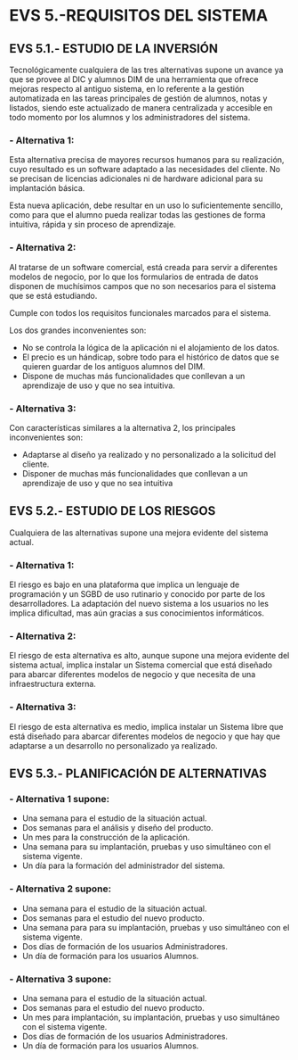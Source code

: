 # **EVS 5.-REQUISITOS DEL SISTEMA**

## **EVS 5.1.- ESTUDIO DE LA INVERSIÓN**

Tecnológicamente cualquiera de las tres alternativas supone un avance ya que se provee al DIC y alumnos DIM de una herramienta que ofrece mejoras respecto al antiguo sistema, en lo referente a la gestión automatizada en las tareas principales de gestión de alumnos, notas y listados, siendo este actualizado de manera centralizada y accesible en todo momento por los alumnos y los administradores del sistema.

### - **Alternativa 1:**

Esta alternativa precisa de mayores recursos humanos para su realización, cuyo resultado es un software adaptado a las necesidades del cliente. No se precisan de licencias adicionales ni de hardware adicional para su implantación básica.

Esta nueva aplicación, debe resultar en un uso lo suficientemente sencillo, como para que el alumno pueda realizar todas las gestiones de forma intuitiva, rápida y sin proceso de aprendizaje.

### - **Alternativa 2:**

Al tratarse de un software comercial, está creada para servir a diferentes modelos de negocio, por lo que los formularios de entrada de datos disponen de muchísimos campos que no son necesarios para el sistema que se está estudiando.

Cumple con todos los requisitos funcionales marcados para el sistema.

Los dos grandes inconvenientes son:

- No se controla la lógica de la aplicación ni el alojamiento de los datos.
- El precio es un hándicap, sobre todo para el histórico de datos que se quieren guardar de los antiguos alumnos del DIM.
- Dispone de muchas más funcionalidades que conllevan a un aprendizaje de uso y que no sea intuitiva.

### - **Alternativa 3:**

Con características similares a la alternativa 2, los principales inconvenientes son:

- Adaptarse al diseño ya realizado y no personalizado a la solicitud del cliente.
- Disponer de muchas más funcionalidades que conllevan a un aprendizaje de uso y que no sea intuitiva

## **EVS 5.2.- ESTUDIO DE LOS RIESGOS**

Cualquiera de las alternativas supone una mejora evidente del sistema actual.

### - **Alternativa 1:**

El riesgo es bajo en una plataforma que implica un lenguaje de programación y un SGBD de uso rutinario y conocido por parte de los desarrolladores. La adaptación del nuevo sistema a los usuarios no les implica dificultad, mas aún gracias a sus conocimientos informáticos.

### - **Alternativa 2:**

El riesgo de esta alternativa es alto, aunque supone una mejora evidente del sistema actual, implica instalar un Sistema comercial que está diseñado para abarcar diferentes modelos de negocio y que necesita de una infraestructura externa.

### - **Alternativa 3:**

El riesgo de esta alternativa es medio, implica instalar un Sistema libre que está diseñado para abarcar diferentes modelos de negocio y que hay que adaptarse a un desarrollo no personalizado ya realizado.



## **EVS 5.3.- PLANIFICACIÓN DE ALTERNATIVAS**

### - **Alternativa 1 supone:**

- Una semana para el estudio de la situación actual.
- Dos semanas para el análisis y diseño del producto.
- Un mes para la construcción de la aplicación.
- Una semana para su implantación, pruebas y uso simultáneo con el sistema vigente.
- Un día para la formación del administrador del sistema.

### - **Alternativa 2 supone:**

- Una semana para el estudio de la situación actual.
- Dos semanas para el estudio del nuevo producto.
- Una semana para para su implantación, pruebas y uso simultáneo con el sistema vigente.
- Dos días de formación de los usuarios Administradores.
- Un día de formación para los usuarios Alumnos.

### - **Alternativa 3 supone:**

- Una semana para el estudio de la situación actual.
- Dos semanas para el estudio del nuevo producto.
- Un mes para implantación, su implantación, pruebas y uso simultáneo con el sistema vigente.
- Dos días de formación de los usuarios Administradores.
- Un día de formación para los usuarios Alumnos.